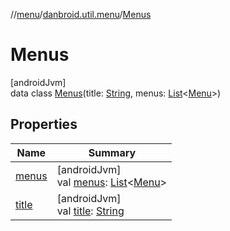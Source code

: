 //[menu](../../../index.md)/[danbroid.util.menu](../index.md)/[Menus](index.md)

# Menus

[androidJvm]\
data class [Menus](index.md)(title: [String](https://kotlinlang.org/api/latest/jvm/stdlib/kotlin/-string/index.html), menus: [List](https://kotlinlang.org/api/latest/jvm/stdlib/kotlin.collections/-list/index.html)&lt;[Menu](../-menu/index.md)&gt;)

## Properties

| Name | Summary |
|---|---|
| [menus](menus.md) | [androidJvm]<br>val [menus](menus.md): [List](https://kotlinlang.org/api/latest/jvm/stdlib/kotlin.collections/-list/index.html)&lt;[Menu](../-menu/index.md)&gt; |
| [title](title.md) | [androidJvm]<br>val [title](title.md): [String](https://kotlinlang.org/api/latest/jvm/stdlib/kotlin/-string/index.html) |
